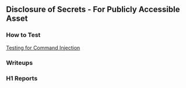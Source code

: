 ## Disclosure of Secrets - For Publicly Accessible Asset


### How to Test

[Testing for Command Injection](https://owasp.org/www-project-web-security-testing-guide/latest/4-Web_Application_Security_Testing/07-Input_Validation_Testing/12-Testing_for_Command_Injection)



### Writeups 


### H1 Reports
